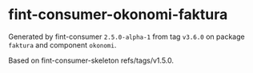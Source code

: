 # fint-consumer-okonomi-faktura

Generated by fint-consumer `2.5.0-alpha-1` from tag `v3.6.0` on package `faktura` and component `okonomi`.

Based on fint-consumer-skeleton refs/tags/v1.5.0.
